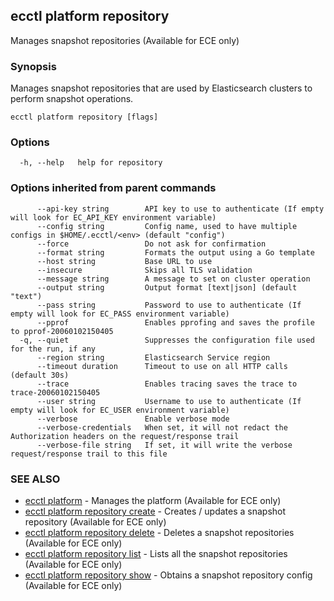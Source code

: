 ## ecctl platform repository

Manages snapshot repositories (Available for ECE only)

### Synopsis

Manages snapshot repositories that are used by Elasticsearch clusters
to perform snapshot operations.


```
ecctl platform repository [flags]
```

### Options

```
  -h, --help   help for repository
```

### Options inherited from parent commands

```
      --api-key string        API key to use to authenticate (If empty will look for EC_API_KEY environment variable)
      --config string         Config name, used to have multiple configs in $HOME/.ecctl/<env> (default "config")
      --force                 Do not ask for confirmation
      --format string         Formats the output using a Go template
      --host string           Base URL to use
      --insecure              Skips all TLS validation
      --message string        A message to set on cluster operation
      --output string         Output format [text|json] (default "text")
      --pass string           Password to use to authenticate (If empty will look for EC_PASS environment variable)
      --pprof                 Enables pprofing and saves the profile to pprof-20060102150405
  -q, --quiet                 Suppresses the configuration file used for the run, if any
      --region string         Elasticsearch Service region
      --timeout duration      Timeout to use on all HTTP calls (default 30s)
      --trace                 Enables tracing saves the trace to trace-20060102150405
      --user string           Username to use to authenticate (If empty will look for EC_USER environment variable)
      --verbose               Enable verbose mode
      --verbose-credentials   When set, it will not redact the Authorization headers on the request/response trail
      --verbose-file string   If set, it will write the verbose request/response trail to this file
```

### SEE ALSO

* [ecctl platform](ecctl_platform.md)	 - Manages the platform (Available for ECE only)
* [ecctl platform repository create](ecctl_platform_repository_create.md)	 - Creates / updates a snapshot repository (Available for ECE only)
* [ecctl platform repository delete](ecctl_platform_repository_delete.md)	 - Deletes a snapshot repositories (Available for ECE only)
* [ecctl platform repository list](ecctl_platform_repository_list.md)	 - Lists all the snapshot repositories (Available for ECE only)
* [ecctl platform repository show](ecctl_platform_repository_show.md)	 - Obtains a snapshot repository config (Available for ECE only)

